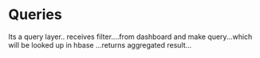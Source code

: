 # Queries
Its a query layer.. receives filter....from dashboard and make query...which will be looked up in hbase ...returns aggregated result...
